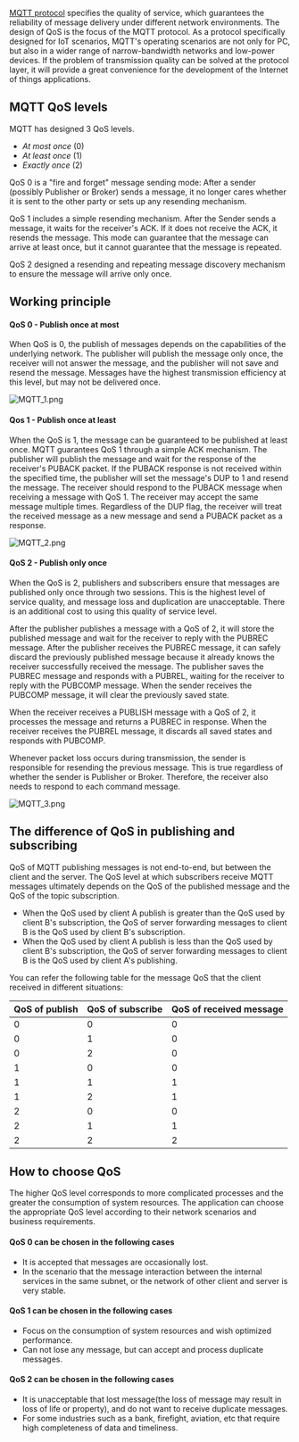 [MQTT protocol](https://www.emqx.com/en/mqtt) specifies the quality of service, which guarantees the reliability of message delivery under different network environments. The design of QoS is the focus of the MQTT protocol. As a protocol specifically designed for IoT scenarios, MQTT's operating scenarios are not only for PC, but also in a wider range of narrow-bandwidth networks and low-power devices. If the problem of transmission quality can be solved at the protocol layer, it will provide a great convenience for the development of the Internet of things applications.


## MQTT QoS levels

MQTT has designed 3 QoS levels.

- *At most once* (0)
- *At least once* (1)
- *Exactly once* (2)

QoS 0 is a "fire and forget" message sending mode: After a sender (possibly Publisher or Broker) sends a message, it no longer cares whether it is sent to the other party or sets up any resending mechanism.

QoS 1 includes a simple resending mechanism. After the Sender sends a message, it waits for the receiver's ACK. If it does not receive the ACK, it resends the message. This mode can guarantee that the message can arrive at least once, but it cannot guarantee that the message is repeated.

QoS 2 designed a resending and repeating message discovery mechanism to ensure the message will arrive only once.


## Working principle

#### QoS 0 - Publish once at most

When QoS is 0, the publish of messages depends on the capabilities of the underlying network. The publisher will publish the message only once,  the receiver will not answer the message, and the publisher will not save and resend the message. Messages have the highest transmission efficiency at this level, but may not be delivered once. 

![MQTT_1.png](https://static.emqx.net/images/8c6e4c6b37e76e23b84d3341a2ff9b33.png)

#### Qos 1 - Publish once at least

When the QoS is 1, the message can be guaranteed to be published at least once. MQTT guarantees QoS 1 through a simple ACK mechanism. The publisher will publish the message and wait for the response of the receiver's PUBACK packet. If the PUBACK response is not received within the specified time, the publisher will set the message's DUP to 1 and resend the message. The receiver should respond to the PUBACK message when receiving a message with QoS 1. The receiver may accept the same message multiple times. Regardless of the DUP flag, the receiver will treat the received message as a new message and send a PUBACK packet as a response.

![MQTT_2.png](https://static.emqx.net/images/6777e0797f80ddaa1d623b173890f63c.png)

#### QoS 2 - Publish only once

When the QoS is 2, publishers and subscribers ensure that messages are published only once through two sessions. This is the highest level of service quality, and message loss and duplication are unacceptable. There is an additional cost to using this quality of service level.

After the publisher publishes a message with a QoS of 2, it will store the published message and wait for the receiver to reply with the PUBREC message. After the publisher receives the PUBREC message, it can safely discard the previously published message because it already knows the receiver successfully received the message. The publisher saves the PUBREC message and responds with a PUBREL, waiting for the receiver to reply with the PUBCOMP message. When the sender receives the PUBCOMP message, it will clear the previously saved state.

When the receiver receives a PUBLISH message with a QoS of 2, it processes the message and returns a PUBREC in response. When the receiver receives the PUBREL message, it discards all saved states and responds with PUBCOMP.

Whenever packet loss occurs during transmission, the sender is responsible for resending the previous message. This is true regardless of whether the sender is Publisher or Broker. Therefore, the receiver also needs to respond to each command message.

![MQTT_3.png](https://static.emqx.net/images/9d1234bb84dc9a3e3c178c55732f8444.png)


## The difference of QoS in publishing and subscribing

QoS of MQTT publishing messages is not end-to-end, but between the client and the server. The QoS level at which subscribers receive MQTT messages ultimately depends on the QoS of the published message and the QoS of the topic subscription.

- When the QoS used by client A publish is greater than the QoS used by client B's subscription, the QoS of server forwarding messages to client B is the QoS used by client B's subscription.
- When the QoS used by client A publish is less than the QoS used by client B's subscription, the QoS of server forwarding messages to client B is the QoS used by client A's publishing.

You can refer the following table for the message QoS that the client received in different situations:

| QoS of publish | QoS of subscribe | QoS of received message |
| -------------- | ---------------- | ----------------------- |
| 0              | 0                | 0                       |
| 0              | 1                | 0                       |
| 0              | 2                | 0                       |
| 1              | 0                | 0                       |
| 1              | 1                | 1                       |
| 1              | 2                | 1                       |
| 2              | 0                | 0                       |
| 2              | 1                | 1                       |
| 2              | 2                | 2                       |


## How to choose QoS

The higher QoS level corresponds to more complicated processes and the greater the consumption of system resources. The application can choose the appropriate QoS level according to their network scenarios and business requirements.

#### QoS 0 can be chosen in the following cases

- It is accepted that messages are occasionally lost.
- In the scenario that the message interaction between the internal services in the same subnet, or the network of other client and server is very stable.

#### QoS 1 can be chosen in the following cases

- Focus on the consumption of system resources and wish optimized performance.
- Can not lose any message, but can accept and process duplicate messages.

#### QoS 2 can be chosen in the following cases

- It is unacceptable that lost message(the loss of message may result in loss of life or property), and do not want to receive duplicate messages.
- For some industries such as a bank, firefight, aviation, etc that require high completeness of data and timeliness.